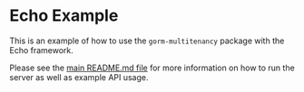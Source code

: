 # Echo Example

This is an example of how to use the `gorm-multitenancy` package with the Echo framework.

Please see the [main README.md file](https://github.com/bartventer/gorm-multitenancy/blob/master/examples/README.md) for more information on how to run the server as well as example API usage.
